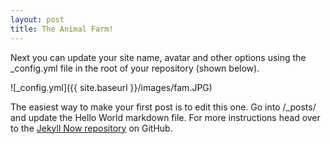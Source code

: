 ```yaml
---
layout: post
title: The Animal Farm!
---
```


Next you can update your site name, avatar and other options using the _config.yml file in the root of your repository (shown below).

![_config.yml]({{ site.baseurl }}/images/fam.JPG)

The easiest way to make your first post is to edit this one. Go into /_posts/ and update the Hello World markdown file. For more instructions head over to the [Jekyll Now repository](https://github.com/barryclark/jekyll-now) on GitHub.
